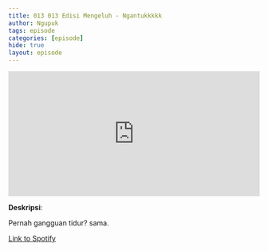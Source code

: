 ```yaml
---
title: 013 013 Edisi Mengeluh - Ngantukkkkk
author: Ngupuk
tags: episode
categories: [episode]
hide: true
layout: episode
---
```


<iframe src="https://open.spotify.com/embed/episode/4fREoO28wp3vbj4sNWOpUz" width="100%" height="250" frameborder="0" allowtransparency="true" allow="encrypted-media"></iframe>

**Deskripsi**:

Pernah gangguan tidur? sama.

[Link to Spotify](https://open.spotify.com/episode/4fREoO28wp3vbj4sNWOpUz)
